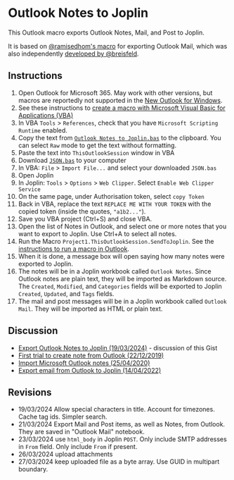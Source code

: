 # Outlook Notes to Joplin

This Outlook macro exports Outlook Notes, Mail, and Post to Joplin.

It is based on [@ramisedhom's macro](https://gist.github.com/ramisedhom/0f34c5d6a8d73f0b98ac4bea2ec30be0) for exporting Outlook Mail, which was also independently [developed by @breisfeld](https://gist.github.com/breisfeld/af22feeab3ba0849a9fb6c7ab596992b).

## Instructions

1. Open Outlook for Microsoft 365. May work with other versions, but macros are reportedly not supported in the [New Outlook for Windows](https://support.microsoft.com/en-gb/office/getting-started-with-the-new-outlook-for-windows-656bb8d9-5a60-49b2-a98b-ba7822bc7627).
2. See these instructions to [create a macro with Microsoft Visual Basic for Applications (VBA)](https://support.microsoft.com/en-gb/office/create-a-macro-in-outlook-ffc49e8c-0e5b-4daa-912d-e68c6c46bf27)
3. In VBA `Tools` > `References`, check that you have `Microsoft Scripting Runtime` enabled.
4. Copy the text from [`Outlook Notes to Joplin.bas`](https://gist.github.com/timadye/c0cd594f08c6b1d6a2c8d48be396da56#file-outlook-notes-to-joplin-bas) to the clipboard. You can select `Raw` mode to get the text without formatting.
5. Paste the text into `ThisOutlookSession` window in VBA
6. Download [`JSON.bas`](https://github.com/omegastripes/VBA-JSON-parser/blob/master/JSON.bas) to your computer
7. In VBA: `File` > `Import File...` and select your downloaded `JSON.bas`
8. Open Joplin
9. In Joplin: `Tools` > `Options` > `Web Clipper`. Select `Enable Web Clipper Service`
10. On the same page, under Authorisation token, select `copy Token`
11. Back in VBA, replace the text `REPLACE ME WITH YOUR TOKEN` with the copied token (inside the quotes, `"a1b2..."`).
12. Save you VBA project (Ctrl+S) and close VBA.
13. Open the list of Notes in Outlook, and select one or more notes that you want to export to Joplin. Use Ctrl+A to select all notes.
14. Run the Macro `Project1.ThisOutlookSession.SendToJoplin`. See the [instructions to run a macro in Outlook](https://support.microsoft.com/en-gb/office/run-a-macro-in-outlook-2e03e2e5-e637-4416-9ea0-2230151b0c31).
15. When it is done, a message box will open saying how many notes were exported to Joplin.
16. The notes will be in a Joplin workbook called `Outlook Notes`. Since Outlook notes are plain text, they will be imported as Markdown source. The `Created`, `Modified`, and `Categories` fields will be exported to Joplin `Created`, `Updated`, and `Tags` fields.
17. The mail and post messages will be in a Joplin workbook called `Outlook Mail`. They will be imported as HTML or plain text.

## Discussion

* [Export Outlook Notes to Joplin (19/03/2024)](https://discourse.joplinapp.org/t/export-outlook-notes-to-joplin/36901) - discussion of this Gist
* [First trial to create note from Outlook (22/12/2019)](https://discourse.joplinapp.org/t/first-trial-to-create-note-from-outlook/4822)
* [Import Microsoft Outlook notes (25/04/2020)](https://discourse.joplinapp.org/t/import-microsoft-outlook-notes/8201)
* [Export email from Outlook to Joplin (14/04/2022)](https://discourse.joplinapp.org/t/export-email-from-outlook-to-joplin/25148)

## Revisions

* 19/03/2024 Allow special characters in title. Account for timezones. Cache tag ids. Simpler search.
* 21/03/2024 Export Mail and Post items, as well as Notes, from Outlook. They are saved in "Outlook Mail" notebook.
* 23/03/2024 use `html_body` in Joplin `POST`. Only include SMTP addresses in `From` field. Only include `From` if present.
* 26/03/2024 upload attachments
* 27/03/2024 keep uploaded file as a byte array. Use GUID in multipart boundary.
